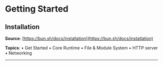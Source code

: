 # Getting Started

## Installation

**Source**: [https://bun.sh/docs/installation](https://bun.sh/docs/installation)

**Topics**:
      • Get Started
      • Core Runtime
      • File & Module System
      • HTTP server
      • Networking

---

